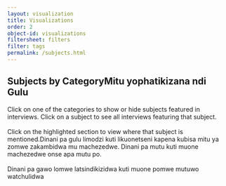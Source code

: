 ```yaml
---
layout: visualization
title: Visualizations
order: 2
object-id: visualizations
filtersheet: filters
filter: tags
permalink: /subjects.html
---
```


## <span class="multilingual-text"><span class="lang-content english">Subjects by Category</span><span class="lang-content chichewa">Mitu yophatikizana ndi Gulu</span></span>

<span class="multilingual-text"><span class="lang-content english">Click on one of the categories to show or hide subjects featured in interviews. Click on a subject to see all interviews featuring that subject.<br /><br />Click on the highlighted section to view where that subject is mentioned.</span><span class="lang-content chichewa">Dinani pa gulu limodzi kuti likuonetseni kapena kubisa mitu  ya zomwe zakambidwa mu machezedwe. Dinani pa mutu kuti muone machezedwe onse apa mutu po.<br /><br />Dinani pa gawo lomwe latsindikizidwa kuti muone pomwe mutuwo watchulidwa</span></span>